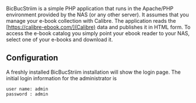 BicBucStriim is a simple PHP application that runs in the Apache/PHP environment provided by the NAS (or any other server). It assumes that you manage your e-book collection with Calibre. The application reads the [https://calibre-ebook.com/](Calibre) data and publishes it in HTML form. To access the e-book catalog you simply point your ebook reader to your NAS, select one of your e-books and download it.

## Configuration

A freshly installed BicBucStriim installation will show the login page. The initial login information for the administrator is

    user name: admin
    password : admin
